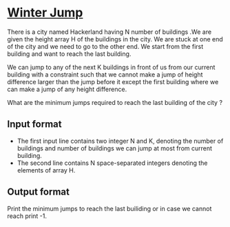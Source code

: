 # [Winter Jump][link]

There is a city named Hackerland having N number of buildings .We are given the height array H of the buildings in the city. We are stuck at one end of the city and we need to go to the other end. We start from the first building and want to reach the last building.

We can jump to any of the next K buildings in front of us from our current building with a constraint such that we cannot make a jump of height difference larger than the jump before it except the first building where we can make a jump of any height difference.

What are the minimum jumps required to reach the last building of the city ?

## Input format

- The first input line contains two integer N and K, denoting the number of buildings and number of buildings we can jump at most from current building.
- The second line contains N space-separated integers denoting the elements of array H.

## Output format

Print the minimum jumps to reach the last builiding or in case we cannot reach print -1.

[link]: https://www.hackerearth.com/practice/algorithms/dynamic-programming/2-dimensional/practice-problems/algorithm/winterjump-31a147d9/
